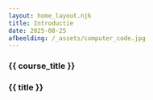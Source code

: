 ```yaml
---
layout: home_layout.njk
title: Introductie
date: 2025-08-25
afbeelding: /_assets/computer_code.jpg
---
```


### {{ course_title }}
### {{ title }}